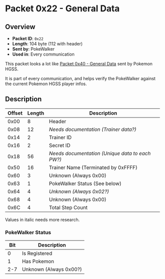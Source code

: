 # Packet 0x22 - General Data
## Overview
- **Packet ID**: ``0x22``
- **Length**: 104 byte (112 with header)
- **Sent by**: PokeWalker
- **Used in**: Every communication

This packet looks a lot like [Packet 0x40 - General Data](0x40%20-%20General%20Data.md) sent by Pokemon HGSS.

It is part of every communication, and helps verify the PokeWalker against the current Pokemon HGSS player infos.

## Description
| Offset | Length | Description                                     |
|--------|--------|-------------------------------------------------|
| 0x00   | 8      | Header                                          |
| 0x08   | 12     | _Needs documentation (Trainer data?)_           |
| 0x14   | 2      | Trainer ID                                      |
| 0x16   | 2      | Secret ID                                       |
| 0x18   | 56     | _Needs documentation (Unique data to each PW?)_ |
| 0x50   | 16     | Trainer Name (Terminated by 0xFFFF)             |
| 0x60   | 3      | Unknown (Always 0x00)                           |
| 0x63   | 1      | PokeWalker Status (See below)                   |
| 0x64   | 4      | _Unknown (Always 0x02?)_                        |
| 0x68   | 4      | Unknown (Always 0x00)                           |
| 0x6C   | 4      | Total Step Count                                |

Values in italic needs more research.

### PokeWalker Status
| Bit | Description            |
|-----|------------------------|
| 0   | Is Registered          |
| 1   | Has Pokemon            |
| 2-7 | Unknown (Always 0x00?) |